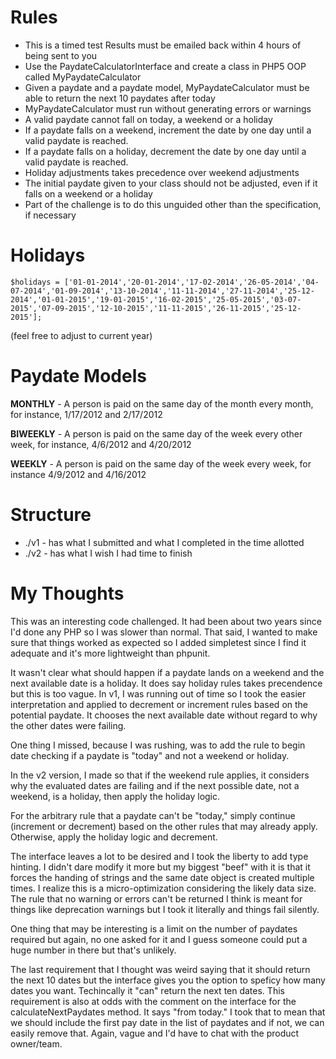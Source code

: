 # Rules
- This is a timed test Results must be emailed back within 4 hours of being sent to you
- Use the PaydateCalculatorInterface and create a class in PHP5 OOP called MyPaydateCalculator
- Given a paydate and a paydate model, MyPaydateCalculator must be able to return the next 10 paydates after today
- MyPaydateCalculator must run without generating errors or warnings
- A valid paydate cannot fall on today, a weekend or a holiday
- If a paydate falls on a weekend, increment the date by one day until a valid paydate is reached.
- If a paydate falls on a holiday, decrement the date by one day until a valid paydate is reached.
- Holiday adjustments takes precedence over weekend adjustments
- The initial paydate given to your class should not be adjusted, even if it falls on a weekend or a holiday
- Part of the challenge is to do this unguided other than the specification, if necessary

# Holidays

`$holidays = ['01-01-2014','20-01-2014','17-02-2014','26-05-2014','04-07-2014','01-09-2014','13-10-2014','11-11-2014','27-11-2014','25-12-2014','01-01-2015','19-01-2015','16-02-2015','25-05-2015','03-07-2015','07-09-2015','12-10-2015','11-11-2015','26-11-2015','25-12-2015'];`

(feel free to adjust to current year)

# Paydate Models 
**MONTHLY** - A person is paid on the same day of the month every month, for instance, 1/17/2012 and 2/17/2012

**BIWEEKLY** - A person is paid on the same day of the week every other week, for instance, 4/6/2012 and 4/20/2012

**WEEKLY** - A person is paid on the same day of the week every week, for instance 4/9/2012 and 4/16/2012

# Structure
- ./v1 - has what I submitted and what I completed in the time allotted
- ./v2 - has what I wish I had time to finish 

# My Thoughts
This was an interesting code challenged. It had been about two years since I'd done any PHP so I was slower than normal. That said, I wanted to make sure that things worked as expected so I added simpletest since I find it adequate and it's more lightweight than phpunit.

It wasn't clear what should happen if a paydate lands on a weekend and the next available date is a holiday. It does say holiday rules takes precendence but this is too vague. In v1, I was running out of time so I took the easier interpretation and applied to decrement or increment rules based on the potential paydate. It chooses the next available date without regard to why the other dates were failing.

One thing I missed, because I was rushing, was to add the rule to begin date checking if a paydate is "today" and not a weekend or holiday.

In the v2 version, I made so that if the weekend rule applies, it considers why the evaluated dates are failing and if the next possible date, not a weekend, is a holiday, then apply the holiday logic.

For the arbitrary rule that a paydate can't be "today," simply continue (increment or decrement) based on the other rules that may already apply. Otherwise, apply the holiday logic and decrement.

The interface leaves a lot to be desired and I took the liberty to add type hinting. I didn't dare modify it more but my biggest "beef" with it is that it forces the handing of strings and the same date object is created multiple times. I realize this is a micro-optimization considering the likely data size. The rule that no warning or errors can't be returned I think is meant for things like deprecation warnings but I took it literally and things fail silently. 

One thing that may be interesting is a limit on the number of paydates required but again, no one asked for it and I guess someone could put a huge number in there but that's unlikely.

The last requirement that I thought was weird saying that it should return the next 10 dates but the interface gives you the option to speficy how many dates you want. Techincally it "can" return the next ten dates. This requirement is also at odds with the comment on the interface for the calculateNextPaydates method. It says "from today." I took that to mean that we should include the first pay date in the list of paydates and if not, we can easily remove that. Again, vague and I'd have to chat with the product owner/team.
